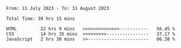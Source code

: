 <!--START_SECTION:waka-->

```all_time
From: 11 July 2023 - To: 31 August 2023

Total Time: 39 hrs 15 mins

HTML         22 hrs 9 mins   >>>>>>>>>>>>>>-----------   56.45 %
CSS          14 hrs 35 mins  >>>>>>>>>----------------   37.17 %
JavaScript   2 hrs 30 mins   >>-----------------------   06.38 %
```

<!--END_SECTION:waka-->
